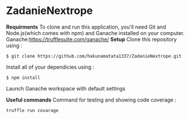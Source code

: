 # ZadanieNextrope

**Requirments**
To clone and run this application, you'll need Git and Node.js(which comes with npm) and Ganache installed on your computer.
Ganache:https://trufflesuite.com/ganache/
**Setup**
Clone this repository using :
```
$ git clone https://github.com/hakunamatata1337/ZadanieNextrope.git
```
Install all of your dependicies using :
```
$ npm install
```
Launch Ganache workspace with default settings

**Useful commands**
Command for testing and showing code coverage :
```
truffle run covarage
```